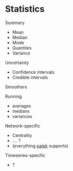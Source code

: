 Statistics
==========



Summary
* Mean
* Median
* Mode
* Quantiles
* Variance


Uncertainty
* Confidence intervals
* Credible intervals


Smoothers

Running
* averages
* medians
* variances


Network-specific
* Centrality
* .... ?
* (everything [pajek](http://vlado.fmf.uni-lj.si/pub/networks/Pajek/) supports) 

Timeseries-specific
* ?
